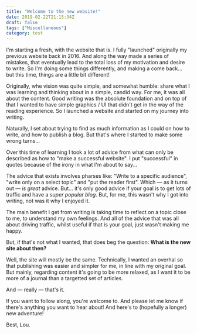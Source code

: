 ```yaml
---
title: "Welcome to the new website!"
date: 2019-02-22T21:15:34Z
draft: false
tags: ["Miscellaneous"]
category: test
---
```


I'm starting a fresh, with the website that is. I fully "launched" originally my previous website back in 2016. And along the way made a series of mistakes, that eventually lead to the total loss of my motivation and desire to write. So I'm doing some things differently, and making a come back... but this time, things are a little bit different! 

Originally, whe vision was quite simple, and somewhat humble: share what I was learning and thinking about in a simple, candid way. For me, it was all about the content. Good writing was the absolute foundation and on top of that I wanted to have simple graphics / UI that didn't get in the way of the reading experience. So I launched a website and started on my journey into writing. 

Naturally, I set about trying to find as much information as I could on how to write, and how to publish a blog. But that's where I started to make some wrong turns...

Over this time of learning I took a lot of advice from what can only be described as how to "make a successful website". I put "successful" in quotes because of the irony in what I'm about to say... 

The advice that exists involves pharses like: "Write to a specific audience", "write only on a select topic" and "put the reader first". Which — as it turns out — _is_ _great_ advice. But... it's only good advice if your goal is to get lots of traffic and have a _super popular blog_. But, for me, this wasn't why I got into writing, not was it why I enjoyed it. 

The main benefit I get from writing is taking time to reflect on a topic close to me, to understand my own feelings. And all of the advice that was all about driving traffic, whilst useful if that is your goal, just wasn't making me happy. 

But, if that's not what I wanted, that does beg the question: **What is the new site about then?**

Well, the site will mostly be the same. Technically, I wanted an overhal so that publishing was easier and simpler for me, in line with my original goal. But mainly, regarding content it's going to be more relaxed, as I want it to be more of a journal than a targetted set of articles. 

And — really — that's it. 

If you want to follow along, you're welcome to. And please let me know if there's anything you want to hear about! And here's to (hopefully a longer) new adventure! 

Best, Lou. 